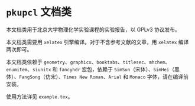 # `pkupcl` 文档类

本文档类用于北京大学物理化学实验课程的实验报告，以 GPLv3 协议发布。

本文档类需要用 `xelatex` 引擎编译。对于不含参考文献的文章，用 `xelatex` 编译两次即可。

本文档类依赖于 `geometry`、`graphicx`、`booktabs`、`titlesec`、`mhchem`、`enumitem`、`siunitx` 和 `fancyhdr` 宏包，依赖于 `SimSun`（宋体）、`SimHei`（黑体）、`FangSong`（仿宋）、`Times New Roman`、`Arial` 和 `Monaco` 字体，请在编译前安装。

使用方法详见 `example.tex`。
